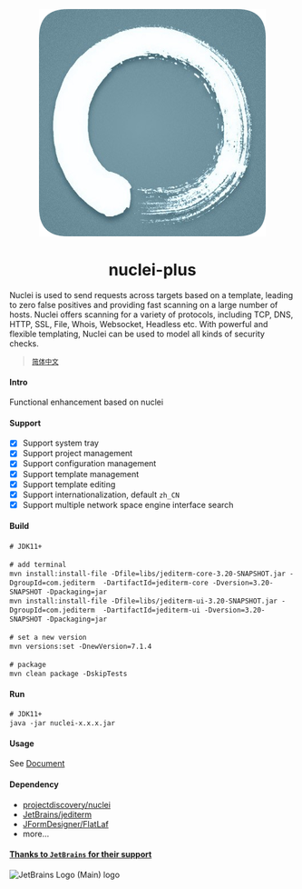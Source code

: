 <div align=center style="margin-top: 10px;">

![nuclei-plus-icon](doc/images/icon.png)
<h1>nuclei-plus</h1>
</div>

Nuclei is used to send requests across targets based on a template, leading to zero false positives and providing fast
scanning on a large number of hosts. Nuclei offers scanning for a variety of protocols, including TCP, DNS, HTTP, SSL,
File, Whois, Websocket, Headless etc. With powerful and flexible templating, Nuclei can be used to model all kinds of
security checks.
> <small>[简体中文](README_zh.md)</small>

#### Intro

Functional enhancement based on nuclei

#### Support

- [x] Support system tray
- [x] Support project management
- [x] Support configuration management
- [x] Support template management
- [x] Support template editing
- [x] Support internationalization, default `zh_CN`
- [x] Support multiple network space engine interface search

#### Build

```shell
# JDK11+

# add terminal
mvn install:install-file -Dfile=libs/jediterm-core-3.20-SNAPSHOT.jar -DgroupId=com.jediterm  -DartifactId=jediterm-core -Dversion=3.20-SNAPSHOT -Dpackaging=jar
mvn install:install-file -Dfile=libs/jediterm-ui-3.20-SNAPSHOT.jar -DgroupId=com.jediterm  -DartifactId=jediterm-ui -Dversion=3.20-SNAPSHOT -Dpackaging=jar

# set a new version
mvn versions:set -DnewVersion=7.1.4

# package
mvn clean package -DskipTests
```


#### Run

```shell
# JDK11+
java -jar nuclei-x.x.x.jar
```

#### Usage

See [Document](https://yong-an-dang.github.io/nuclei-plus/)

#### Dependency

- [projectdiscovery/nuclei](https://github.com/projectdiscovery/nuclei)
- [JetBrains/jediterm](https://github.com/JetBrains/jediterm)
- [JFormDesigner/FlatLaf](https://github.com/JFormDesigner/FlatLaf)
- more...

#### [Thanks to `JetBrains` for their support](https://jb.gg/OpenSourceSupport)

![JetBrains Logo (Main) logo](https://resources.jetbrains.com/storage/products/company/brand/logos/jb_beam.svg)